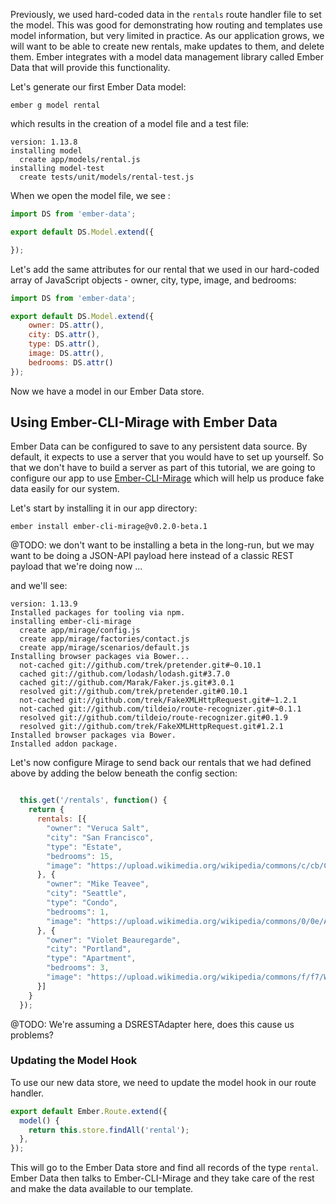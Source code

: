 Previously, we used hard-coded data in the `rentals` route handler file to set the model.  This was good for demonstrating how routing and templates use model information, but very limited in practice.  As our application grows, we will want to be able to create new rentals, make updates to them, and delete them. Ember integrates with a model data management library called Ember Data that will provide this functionality.

Let's generate our first Ember Data model:

```shell
ember g model rental
```

which results in the creation of a model file and a test file:

```shell
version: 1.13.8
installing model
  create app/models/rental.js
installing model-test
  create tests/unit/models/rental-test.js
```

When we open the model file, we see :

```app/models/rental.js
import DS from 'ember-data';

export default DS.Model.extend({

});
```

Let's add the same attributes for our rental that we used in our hard-coded array of JavaScript objects - owner, city, type, image, and bedrooms:

```app/models/rental.js
import DS from 'ember-data';

export default DS.Model.extend({
    owner: DS.attr(),
    city: DS.attr(),
    type: DS.attr(),
    image: DS.attr(),
    bedrooms: DS.attr()
});
```

Now we have a model in our Ember Data store.

## Using Ember-CLI-Mirage with Ember Data

Ember Data can be configured to save to any persistent data source. By default, it expects to use a server that you would have to set up yourself. So that we don't have to build a server as part of this tutorial, we are going to configure our app to use [Ember-CLI-Mirage](http://www.ember-cli-mirage.com) which will help us produce fake data easily for our system.

Let's start by installing it in our app directory:

```shell
ember install ember-cli-mirage@v0.2.0-beta.1
```
@TODO: we don't want to be installing a beta in the long-run, but we may want
to be doing a JSON-API payload here instead of a classic REST payload that we're
doing now ...

and we'll see:

```shell
version: 1.13.9
Installed packages for tooling via npm.
installing ember-cli-mirage
  create app/mirage/config.js
  create app/mirage/factories/contact.js
  create app/mirage/scenarios/default.js
Installing browser packages via Bower...
  not-cached git://github.com/trek/pretender.git#~0.10.1
  cached git://github.com/lodash/lodash.git#3.7.0
  cached git://github.com/Marak/Faker.js.git#3.0.1
  resolved git://github.com/trek/pretender.git#0.10.1
  not-cached git://github.com/trek/FakeXMLHttpRequest.git#~1.2.1
  not-cached git://github.com/tildeio/route-recognizer.git#~0.1.1
  resolved git://github.com/tildeio/route-recognizer.git#0.1.9
  resolved git://github.com/trek/FakeXMLHttpRequest.git#1.2.1
Installed browser packages via Bower.
Installed addon package.
```

Let's now configure Mirage to send back our rentals that we had defined above by
adding the below beneath the config section:

```mirage/config.js

  this.get('/rentals', function() {
    return {
      rentals: [{
        "owner": "Veruca Salt",
        "city": "San Francisco",
        "type": "Estate",
        "bedrooms": 15,
        "image": "https://upload.wikimedia.org/wikipedia/commons/c/cb/Crane_estate_(5).jpg"
      }, {
        "owner": "Mike Teavee",
        "city": "Seattle",
        "type": "Condo",
        "bedrooms": 1,
        "image": "https://upload.wikimedia.org/wikipedia/commons/0/0e/Alfonso_13_Highrise_Tegucigalpa.jpg"
      }, {
        "owner": "Violet Beauregarde",
        "city": "Portland",
        "type": "Apartment",
        "bedrooms": 3,
        "image": "https://upload.wikimedia.org/wikipedia/commons/f/f7/Wheeldon_Apartment_Building_-_Portland_Oregon.jpg"
      }]
    }
  });

```

@TODO: We're assuming a DSRESTAdapter here, does this cause us problems?

### Updating the Model Hook

To use our new data store, we need to update the model hook in our route handler.

```app/routes/index.js
export default Ember.Route.extend({
  model() {
    return this.store.findAll('rental');
  },
});
```

This will go to the Ember Data store and find all records of the type `rental`.
Ember Data then talks to Ember-CLI-Mirage and they take care of the rest and
make the data available to our template.
